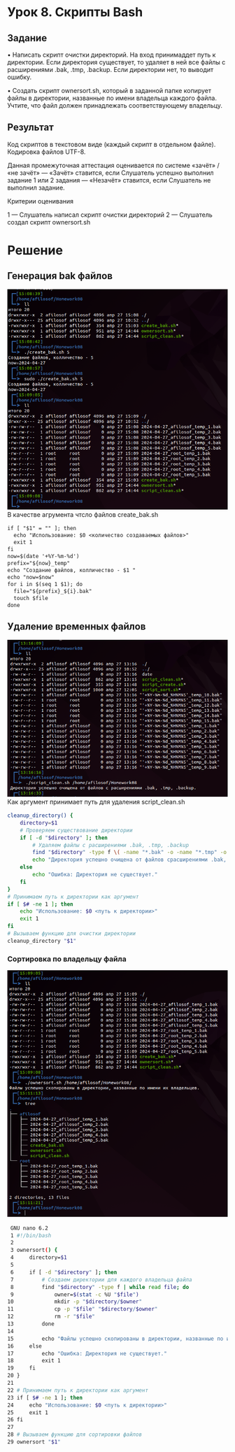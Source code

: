 # Урок 8. Скрипты Bash
## Задание

• Написать скрипт очистки директорий.
На вход принимаддет путь к директории.
Если директория существует, то удаляет в ней все файлы с расширениями .bak, .tmp, .backup.
Если директории нет, то выводит ошибку.

• Создать скрипт ownersort.sh, который в заданной папке копирует файлы в директории, названные по имени владельца каждого файла.
Учтите, что файл должен принадлежать соответствующему владельцу.

## Результат

Код скриптов в текстовом виде (каждый скрипт в отдельном файле).
Кодировка файлов UTF-8.

Данная промежуточная аттестация оценивается по системе «зачёт» / «не зачёт»
— «Зачёт» ставится, если Слушатель успешно выполнил задание 1 или 2 задания
— «Незачёт» ставится, если Слушатель не выполнил задание.

Критерии оценивания

1 — Слушатель написал скрипт очистки директорий
2 — Слушатель создал скрипт ownersort.sh

# Решение
## Генерация bak файлов
![](/pic/hw08create.png)
В качестве агрумента чтсло файлов
create_bak.sh

```
if [ "$1" = "" ]; then
  echo "Использование: $0 <количество создаваемых файлов>"
  exit 1
fi
now=$(date '+%Y-%m-%d')
prefix="${now}_temp"
echo "Создание файлов, колличество - $1 "
echo "now=$now"
for i in $(seq 1 $1); do
  file="${prefix}_${i}.bak"
  touch $file
done
```


## Удаление  временных файлов

![](/pic/hw08_clean.png)
Как аргумент принимает путь для удаления 
script_clean.sh

```bash
cleanup_directory() {
    directory=$1
    # Проверяем существование директории
    if [ -d "$directory" ]; then
        # Удаляем файлы с расширениями .bak, .tmp, .backup
        find "$directory" -type f \( -name "*.bak" -o -name "*.tmp" -o -name "*.backup" \) -delete
        echo "Директория успешно очищена от файлов срасширениями .bak, .tmp, .backup."
    else
        echo "Ошибка: Директория не существует."
    fi
}
# Принимаем путь к директории как аргумент
if [ $# -ne 1 ]; then
    echo "Использование: $0 <путь к директории>"
    exit 1
fi
# Вызываем функцию для очистки директории
cleanup_directory "$1"
```

### Сортировка по владельцу файла
![](/pic/hw08ownsort.png)


```bash
 GNU nano 6.2                                                                                 ownersort.sh                                                                                    M     
 1 #!/bin/bash
 2
 3 ownersort() {
 4     directory=$1
 5
 6     if [ -d "$directory" ]; then
 7         # Создаем директории для каждого владельца файла
 8         find "$directory" -type f | while read file; do
 9             owner=$(stat -c %U "$file")
10             mkdir -p "$directory/$owner"
11             cp -p "$file" "$directory/$owner"
12             rm -r "$file"
13         done
14         
15         echo "Файлы успешно скопированы в директории, названные по имени их владельцев."
16     else
17         echo "Ошибка: Директория не существует."
18         exit 1
19     fi
20 }
21
22 # Принимаем путь к директории как аргумент
23 if [ $# -ne 1 ]; then
24     echo "Использование: $0 <путь к директории>"
25     exit 1
26 fi
27
28 # Вызываем функцию для сортировки файлов
29 ownersort "$1"
```